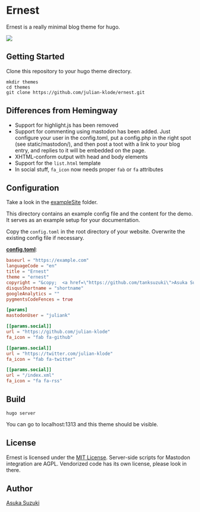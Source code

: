 # Ernest

Ernest is a really minimal blog theme for hugo.

![](https://github.com/julian-klode/ernest/blob/master/images/tn.png)

## Getting Started

Clone this repository to your hugo theme directory.

```
mkdir themes
cd themes
git clone https://github.com/julian-klode/ernest.git
```

## Differences from Hemingway

* Support for highlight.js has been removed
* Support for commenting using mastodon has been added. Just configure
  your user in the config.toml, put a config.php in the right spot
  (see static/mastodon/), and then post a toot with a link to your blog
  entry, and replies to it will be embedded on the page.
* XHTML-conform output with head and body elements
* Support for the `list.html` template
* In social stuff, `fa_icon` now needs proper `fab` or `fa` attributes

## Configuration

Take a look in the [exampleSite](https://github.com/julian-klode/ernest/tree/master/exampleSite) folder.

This directory contains an example config file and the content for the demo.
It serves as an example setup for your documentation.

Copy the `config.toml` in the root directory of your website. Overwrite the existing config file if necessary.

__[config.toml](https://github.com/julian-klode/ernest/blob/master/exampleSite/config.toml)__:

```toml
baseurl = "https://example.com"
languageCode = "en"
title = "Ernest"
theme = "ernest"
copyright = "&copy;  <a href=\"https://github.com/tanksuzuki\">Asuka Suzuki</a> 2016, <a href=\"https://github.com/julian-klode\">Julian Andres Klode</a> 2018"
disqusShortname = "shortname"
googleAnalytics = ""
pygmentsCodeFences = true

[params]
mastodonUser = "juliank"

[[params.social]]
url = "https://github.com/julian-klode"
fa_icon = "fab fa-github"

[[params.social]]
url = "https://twitter.com/julian-klode"
fa_icon = "fab fa-twitter"

[[params.social]]
url = "/index.xml"
fa_icon = "fa fa-rss"
```

## Build

```
hugo server
```

You can go to localhost:1313 and this theme should be visible.

## License

Ernest is licensed under the [MIT License](LICENSE.md). Server-side
scripts for Mastodon integration are AGPL. Vendorized code has its own
license, please look in there.

## Author

[Asuka Suzuki](https://github.com/julian-klode)
